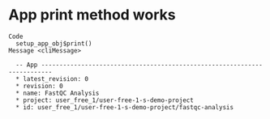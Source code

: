 # App print method works

    Code
      setup_app_obj$print()
    Message <cliMessage>
      
      -- App -------------------------------------------------------------------------
      * latest_revision: 0
      * revision: 0
      * name: FastQC Analysis
      * project: user_free_1/user-free-1-s-demo-project
      * id: user_free_1/user-free-1-s-demo-project/fastqc-analysis
